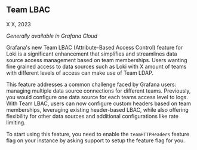 
## Team LBAC
<!-- Eric Leijonmarck -->
<!-- Enterprise, Cloud -->

X X, 2023

_Generally available in Grafana Cloud_

Grafana's new Team LBAC (Attribute-Based Access Control) feature for Loki is a significant enhancement that simplifies and streamlines data source access management based on team memberships. Users wanting fine grained access to data sources such as Loki with X amount of teams with different levels of access can make use of Team LDAP. 

This feature addresses a common challenge faced by Grafana users: managing multiple data source connections for different teams. Previously, you would configure one data source for each teams access level to logs. With Team LBAC, users can now configure custom headers based on team memberships, leveraging existing header-based LBAC, while also offering flexibility for other data sources and additional configurations like rate limiting.

To start using this feature, you need to enable the `teamHTTPHeaders` feature flag on your instance by asking support to setup the feature flag for you.